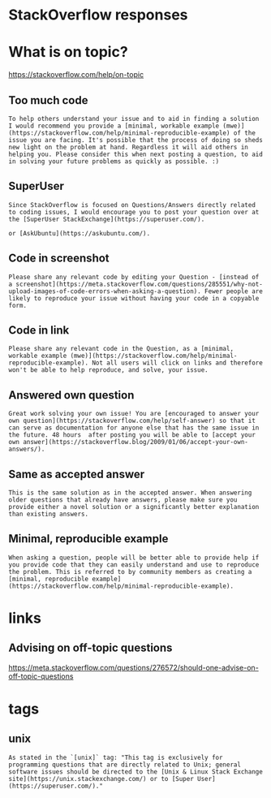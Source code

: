 # StackOverflow responses

# What is on topic?

https://stackoverflow.com/help/on-topic

## Too much code

```
To help others understand your issue and to aid in finding a solution I would recommend you provide a [minimal, workable example (mwe)](https://stackoverflow.com/help/minimal-reproducible-example) of the issue you are facing. It's possible that the process of doing so sheds new light on the problem at hand. Regardless it will aid others in helping you. Please consider this when next posting a question, to aid in solving your future problems as quickly as possible. :)
```

## SuperUser

```
Since StackOverflow is focused on Questions/Answers directly related to coding issues, I would encourage you to post your question over at the [SuperUser StackExchange](https://superuser.com/).
```

```
or [AskUbuntu](https://askubuntu.com/).
```

## Code in screenshot

```
Please share any relevant code by editing your Question - [instead of a screenshot](https://meta.stackoverflow.com/questions/285551/why-not-upload-images-of-code-errors-when-asking-a-question). Fewer people are likely to reproduce your issue without having your code in a copyable form.
```

## Code in link

```
Please share any relevant code in the Question, as a [minimal, workable example (mwe)](https://stackoverflow.com/help/minimal-reproducible-example). Not all users will click on links and therefore won't be able to help reproduce, and solve, your issue.
```

## Answered own question

```
Great work solving your own issue! You are [encouraged to answer your own question](https://stackoverflow.com/help/self-answer) so that it can serve as documentation for anyone else that has the same issue in the future. 48 hours  after posting you will be able to [accept your own answer](https://stackoverflow.blog/2009/01/06/accept-your-own-answers/).
```

## Same as accepted answer

```
This is the same solution as in the accepted answer. When answering older questions that already have answers, please make sure you provide either a novel solution or a significantly better explanation than existing answers.
```

## Minimal, reproducible example

```
When asking a question, people will be better able to provide help if you provide code that they can easily understand and use to reproduce the problem. This is referred to by community members as creating a [minimal, reproducible example](https://stackoverflow.com/help/minimal-reproducible-example).
```

# links

## Advising on off-topic questions

https://meta.stackoverflow.com/questions/276572/should-one-advise-on-off-topic-questions


# tags

## unix

```
As stated in the `[unix]` tag: "This tag is exclusively for programming questions that are directly related to Unix; general software issues should be directed to the [Unix & Linux Stack Exchange site](https://unix.stackexchange.com/) or to [Super User](https://superuser.com/)."
```
